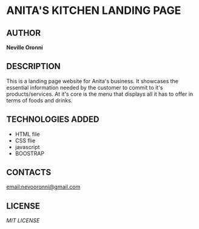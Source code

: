 # ANITA'S KITCHEN LANDING PAGE

## AUTHOR
**Neville Oronni**

## DESCRIPTION
This is a landing page website for Anita's business. It showcases the essential
information needed by the customer to commit to it's products/services.
At it's core is the menu that displays all it has to offer in terms of foods and
drinks.

## TECHNOLOGIES ADDED
* HTML file
* CSS flie
* javascript
* BOOSTRAP

## CONTACTS

[email:nevooronni@gmail.com](nevooronni@gmail.com)

## LICENSE

*MIT LICENSE*
